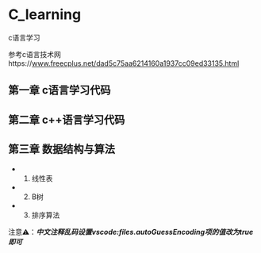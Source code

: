 # C_learning
c语言学习

参考c语言技术网https://www.freecplus.net/dad5c75aa6214160a1937cc09ed33135.html

## 第一章 c语言学习代码
## 第二章 c++语言学习代码
## 第三章 数据结构与算法
- 1. 线性表
- 2. B树
- 3. 排序算法


注意⚠️：***中文注释乱码设置vscode:files.autoGuessEncoding项的值改为true即可***